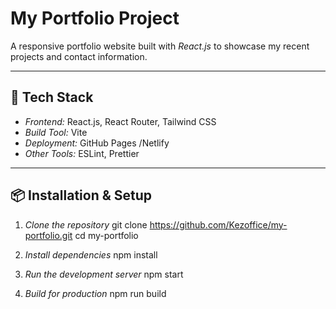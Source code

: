 # My Portfolio Project

A responsive portfolio website built with _React.js_ to showcase my recent projects and contact information.

---

## 🚀 Tech Stack

- _Frontend:_ React.js, React Router, Tailwind CSS
- _Build Tool:_ Vite
- _Deployment:_ GitHub Pages /Netlify
- _Other Tools:_ ESLint, Prettier

---

## 📦 Installation & Setup

1. _Clone the repository_
   git clone https://github.com/Kezoffice/my-portfolio.git
   cd my-portfolio

2. _Install dependencies_
   npm install

3. _Run the development server_
   npm start

4. _Build for production_
   npm run build
